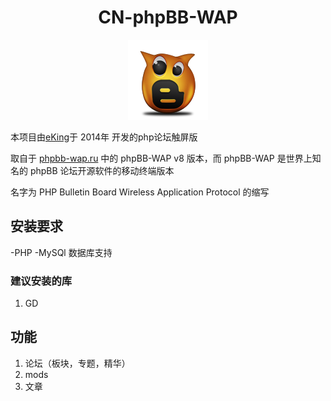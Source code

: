 <h1 align="center">CN-phpBB-WAP</h1> 

<p align="center"><img src="/images/logo.png"></p>

本项目由[eKing](https://github.com/eKing-one)于 2014年 开发的php论坛触屏版

取自于 [phpbb-wap.ru](phpbb-wap.ru) 中的 phpBB-WAP v8 版本，而 phpBB-WAP 是世界上知
名的 phpBB 论坛开源软件的移动终端版本

名字为 PHP Bulletin Board Wireless Application Protocol 的缩写

## 安装要求

-PHP
-MySQl 数据库支持

### 建议安装的库
1. GD 

## 功能

1. 论坛（板块，专题，精华）
2. mods
3. 文章